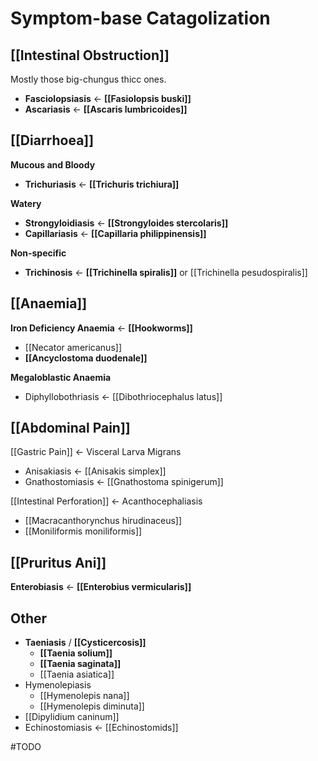 # Symptom-base Catagolization
## [[Intestinal Obstruction]]
Mostly those big-chungus thicc ones.
- **Fasciolopsiasis** <- **[[Fasiolopsis buski]]**
- **Ascariasis** <- **[[Ascaris lumbricoides]]**

## [[Diarrhoea]]
**Mucous and Bloody**
- **Trichuriasis** <- **[[Trichuris trichiura]]**

**Watery**
- **Strongyloidiasis** <- **[[Strongyloides stercolaris]]**
- **Capillariasis** <- **[[Capillaria philippinensis]]**

**Non-specific**
- **Trichinosis** <- **[[Trichinella spiralis]]** or [[Trichinella pesudospiralis]]

## [[Anaemia]]
**Iron Deficiency Anaemia** <- **[[Hookworms]]**
- [[Necator americanus]]
- **[[Ancyclostoma duodenale]]**

**Megaloblastic Anaemia**
- Diphyllobothriasis <- [[Dibothriocephalus latus]]

## [[Abdominal Pain]]
[[Gastric Pain]] <- Visceral Larva Migrans
- Anisakiasis <- [[Anisakis simplex]]
- Gnathostomiasis <- [[Gnathostoma spinigerum]]

[[Intestinal Perforation]] <- Acanthocephaliasis
- [[Macracanthorynchus hirudinaceus]]
- [[Moniliformis moniliformis]]

## [[Pruritus Ani]]
**Enterobiasis** <- **[[Enterobius vermicularis]]**

## Other
- **Taeniasis** / **[[Cysticercosis]]** 
	- **[[Taenia solium]]**
	- **[[Taenia saginata]]**
	- [[Taenia asiatica]]
- Hymenolepiasis
	- [[Hymenolepis nana]]
	- [[Hymenolepis diminuta]]
- [[Dipylidium caninum]]
- Echinostomiasis <- [[Echinostomids]]


#TODO